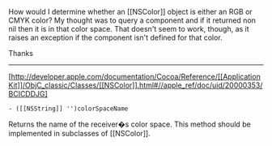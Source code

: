 
How would I determine whether an [[NSColor]] object is either an RGB or CMYK color?  My thought was to query a component and if it returned non nil then it is in that color space.  That doesn't seem to work, though, as it raises an exception if the component isn't defined for that color.

Thanks

----

[http://developer.apple.com/documentation/Cocoa/Reference/[[ApplicationKit]]/ObjC_classic/Classes/[[NSColor]].html#//apple_ref/doc/uid/20000353/BCICDDJG]

<code>- ([[NSString]] '')colorSpaceName</code>

Returns the name of the receiver�s color space. This method should be implemented in subclasses of [[NSColor]].